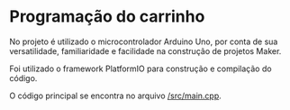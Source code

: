 # Programação do carrinho

No projeto é utilizado o microcontrolador Arduino Uno, por conta de sua versatilidade, familiaridade e facilidade na construção de projetos Maker.

Foi utilizado o framework PlatformIO para construção e compilação do código.

O código principal se encontra no arquivo [/src/main.cpp](/src/main.cpp).